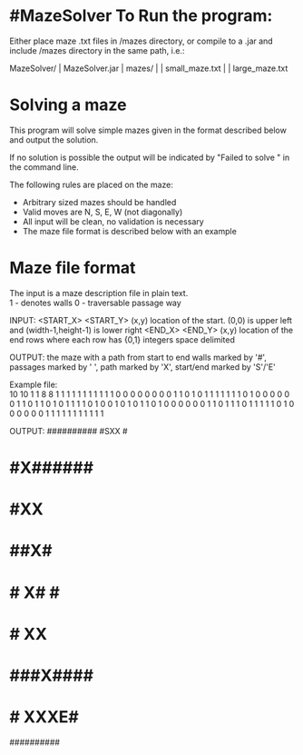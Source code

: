 #MazeSolver
To Run the program:
===================
Either place maze .txt files in /mazes directory, or compile to a .jar and include /mazes directory in the same path, i.e.:

MazeSolver/
| 	MazeSolver.jar
| 	mazes/
| 	| 	small_maze.txt
| 	| 	large_maze.txt

Solving a maze
==============

This program will solve simple mazes given in the format described below and output the solution.

If no solution is possible the output will be indicated by "Failed to solve <file name>" in the command line.
  
 The following rules are placed on the maze:
  - Arbitrary sized mazes should be handled
  - Valid moves are N, S, E, W (not diagonally)
  - All input will be clean, no validation is necessary
  - The maze file format is described below with an example
 
Maze file format
================

The input is a maze description file in plain text.  
 1 - denotes walls
 0 - traversable passage way

INPUT:
<WIDTH> <HEIGHT><CR>
<START_X> <START_Y><CR>		(x,y) location of the start. (0,0) is upper left and (width-1,height-1) is lower right
<END_X> <END_Y><CR>		(x,y) location of the end
<HEIGHT> rows where each row has <WIDTH> {0,1} integers space delimited

OUTPUT:
 the maze with a path from start to end
 walls marked by '#', passages marked by ' ', path marked by 'X', start/end marked by 'S'/'E'

Example file:  
10 10
1 1
8 8
1 1 1 1 1 1 1 1 1 1
1 0 0 0 0 0 0 0 0 1
1 0 1 0 1 1 1 1 1 1
1 0 1 0 0 0 0 0 0 1
1 0 1 1 0 1 0 1 1 1
1 0 1 0 0 1 0 1 0 1
1 0 1 0 0 0 0 0 0 1
1 0 1 1 1 0 1 1 1 1
1 0 1 0 0 0 0 0 0 1
1 1 1 1 1 1 1 1 1 1

OUTPUT:
##########
#SXX     #
# #X######
# #XX    #
# ##X# ###
# # X# # #
# # XX   #
# ###X####
# #  XXXE#
##########

